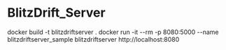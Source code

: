 # BlitzDrift_Server

docker build -t blitzdriftserver .
docker run -it --rm -p 8080:5000 --name blitzdriftserver_sample blitzdriftserver
http://localhost:8080